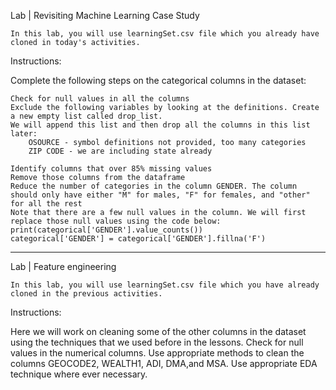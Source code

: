 Lab | Revisiting Machine Learning Case Study

    In this lab, you will use learningSet.csv file which you already have cloned in today's activities.

Instructions:

Complete the following steps on the categorical columns in the dataset:

    Check for null values in all the columns
    Exclude the following variables by looking at the definitions. Create a new empty list called drop_list. 
    We will append this list and then drop all the columns in this list later:
        OSOURCE - symbol definitions not provided, too many categories
        ZIP CODE - we are including state already

    Identify columns that over 85% missing values
    Remove those columns from the dataframe
    Reduce the number of categories in the column GENDER. The column should only have either "M" for males, "F" for females, and "other" for all the rest
    Note that there are a few null values in the column. We will first replace those null values using the code below:
    print(categorical['GENDER'].value_counts())
    categorical['GENDER'] = categorical['GENDER'].fillna('F')

------------------------------------------------------------------------------------------------------------------------------------------------------------

Lab | Feature engineering

    In this lab, you will use learningSet.csv file which you have already cloned in the previous activities.

Instructions:

Here we will work on cleaning some of the other columns in the dataset using the techniques that we used before in the lessons.
    Check for null values in the numerical columns.
    Use appropriate methods to clean the columns GEOCODE2, WEALTH1, ADI, DMA,and MSA.
    Use appropriate EDA technique where ever necessary.
